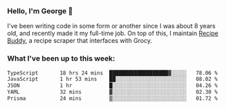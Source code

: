 ### Hello, I'm George 👋

I've been writing code in some form or another since I was about 8 years old, and recently made it my full-time job. On top of this, I maintain [Recipe Buddy](https://github.com/georgegebbett/recipe-buddy), a recipe scraper that interfaces with Grocy.  

<!--
**georgegebbett/georgegebbett** is a ✨ _special_ ✨ repository because its `README.md` (this file) appears on your GitHub profile.

Here are some ideas to get you started:

- 🔭 I’m currently working on ...
- 🌱 I’m currently learning ...
- 👯 I’m looking to collaborate on ...
- 🤔 I’m looking for help with ...
- 💬 Ask me about ...
- 📫 How to reach me: ...
- 😄 Pronouns: ...
- ⚡ Fun fact: ...
-->

### What I've been up to this week:
<!--START_SECTION:waka-->

```txt
TypeScript       18 hrs 24 mins  ███████████████████▓░░░░░   78.06 %
JavaScript       1 hr 53 mins    ██░░░░░░░░░░░░░░░░░░░░░░░   08.02 %
JSON             1 hr            █░░░░░░░░░░░░░░░░░░░░░░░░   04.26 %
YAML             32 mins         ▓░░░░░░░░░░░░░░░░░░░░░░░░   02.30 %
Prisma           24 mins         ▒░░░░░░░░░░░░░░░░░░░░░░░░   01.72 %
```

<!--END_SECTION:waka-->
